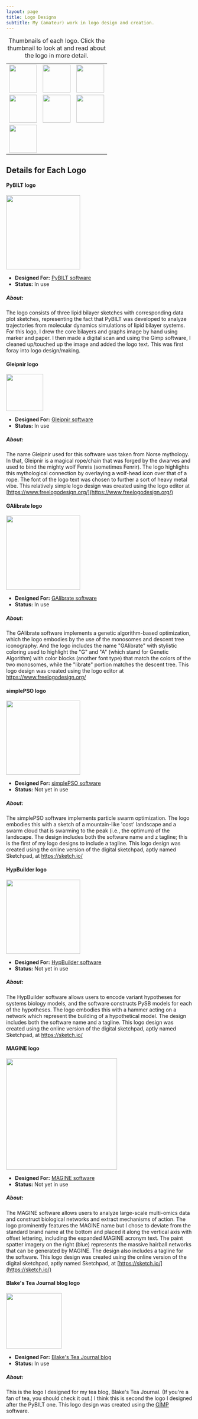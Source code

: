 ```yaml
---
layout: page
title: Logo Designs
subtitle: My (amateur) work in logo design and creation.
---
```


<table>
<caption> Thumbnails of each logo. Click the thumbnail to look at and read about the logo in more detail. </caption>
<tr>
 <td> <a href="#pybilt"><img width="75" height="75" src="https://raw.githubusercontent.com/LoLab-VU/PyBILT/master/_images/PyBILT_logo.png"></a> </td>  
<td> <a href="#gleipnir"><img width="75" height="75" src="https://raw.githubusercontent.com/LoLab-VU/Gleipnir/master/images/gleipnir_logo_2.png"></a> </td>
<td> <a href="#galibrate"><img width="75" height="75" src="https://raw.githubusercontent.com/blakeaw/GAlibrate/master/images/GAlibrate_logo.png"></a>
</td>
</tr>
<tr>
<td> <a href="#simplepso"><img width="75" height="75" src="https://drive.google.com/uc?id=1mQBnlbXzFkAZcTzLg12E7iFz6xhbUYFz"></a> </td>
<td> <a href="#hypbuilder"><img width="75" height="75" src="https://drive.google.com/uc?id=1iTJ8OHkLYioxRmiBCZ0XTk4KUAYi_vLu"></a> </td>
<td> <a href="#magine"><img width="75" height="75" src="https://drive.google.com/uc?id=1Krx_iPvQQZdZ1ZWfJQg27Xze58bkKbhu"></a> </td>
</tr>
<tr>
<td> <a href="#teablog"><img width="75" height="75" src="https://blakesteajournal.files.wordpress.com/2019/01/cropped-btj_journal_logo_3.jpg"></a> </td>
</tr>
</table>

## Details for Each Logo

#### PyBILT logo<a name="pybilt"></a>

[<img width="200" height="200" src="https://raw.githubusercontent.com/LoLab-VU/PyBILT/master/_images/PyBILT_logo.png">](https://github.com/LoLab-VU/PyBILT)

* **Designed For:** [PyBILT software](https://github.com/LoLab-VU/PyBILT)
* **Status:** In use

##### About:
The logo consists of three lipid bilayer sketches with corresponding data plot sketches, representing the fact that PyBILT was developed to analyze trajectories from molecular dynamics simulations of lipid bilayer systems. For this logo, I drew the core bilayers and graphs image by hand using marker and paper. I then made a digital scan and using the Gimp software, I cleaned up/touched up the image and added the logo text. This was first foray into logo design/making.   

#### Gleipnir logo<a name="gleipnir"></a>

[<img width="100" height="100" src="https://raw.githubusercontent.com/LoLab-VU/Gleipnir/master/images/gleipnir_logo_2.png">](https://github.com/LoLab-VU/Gleipnir)

* **Designed For:** [Gleipnir software](https://github.com/LoLab-VU/Gleipnir)
* **Status:** In use

##### About:
 The name Gleipnir used for this software was taken from Norse mythology. In that, Gleipnir is a magical rope/chain that was forged by the dwarves and used to bind the mighty wolf Fenris (sometimes Fenrir). The logo highlights this mythological connection by overlaying a wolf-head icon over that of a rope. The font of the logo text was chosen to further a sort of heavy metal vibe. This relatively simple logo design was created using the logo editor at [https://www.freelogodesign.org/](https://www.freelogodesign.org/)

#### GAlibrate logo<a name="galibrate"></a>

 [<img width="200" height="200" src="https://raw.githubusercontent.com/blakeaw/GAlibrate/master/images/GAlibrate_logo.png">](https://github.com/blakeaw/GAlibrate)

 * **Designed For:** [GAlibrate software](https://github.com/blakeaw/GAlibrate)
 * **Status:** In use

##### About:
 The GAlibrate software implements a genetic algorithm-based optimization, which the logo embodies by the use of the monosomes and descent tree iconography. And the logo includes the name "GAlibrate" with stylistic coloring used to highlight the "G" and "A" (which stand for Genetic Algorithm) with color blocks (another font type) that match the colors of the two monosomes, while the "librate" portion matches the descent tree. This logo design was created using the logo editor at https://www.freelogodesign.org/

#### simplePSO logo<a name="simplepso"></a>

 [<img width="200" height="200" src="https://drive.google.com/uc?id=1mQBnlbXzFkAZcTzLg12E7iFz6xhbUYFz"> ](https://github.com/LoLab-VU/ParticleSwarmOptimization)

 * **Designed For:** [simplePSO software](https://github.com/LoLab-VU/ParticleSwarmOptimization)
 * **Status:** Not yet in use

##### About:
 The simplePSO software implements particle swarm optimization. The logo embodies this with a sketch of a mountain-like 'cost' landscape and a swarm cloud that is swarming to the peak (i.e., the optimum) of the landscape. The design includes both the software name and z tagline; this is the first of my logo designs to include a tagline. This logo design was created using the online version of the digital sketchpad, aptly named Sketchpad, at https://sketch.io/

#### HypBuilder logo<a name="hypbuilder"></a>

 [<img width="200" height="200" src="https://drive.google.com/uc?id=1iTJ8OHkLYioxRmiBCZ0XTk4KUAYi_vLu"> ](https://github.com/LoLab-VU/HypBuilder)

 * **Designed For:** [HypBuilder software](https://github.com/LoLab-VU/HypBuilder)
 * **Status:** Not yet in use

##### About:
 The HypBuilder software allows users to encode variant hypotheses for systems biology models, and the software constructs PySB models for each of the hypotheses. The logo embodies this with a hammer acting on a network which represent the building of a hypothetical model. The design includes both the software name and a tagline. This logo design was created using the online version of the digital sketchpad, aptly named Sketchpad, at https://sketch.io/

#### MAGINE logo<a name="magine"></a>

 [<img width="300" height="300" src="https://drive.google.com/uc?id=1Krx_iPvQQZdZ1ZWfJQg27Xze58bkKbhu"> ](https://github.com/LoLab-VU/MAGINE)

 * **Designed For:** [MAGINE software](https://github.com/LoLab-VU/MAGINE)
 * **Status:** Not yet in use

##### About:
 The MAGINE software allows users to analyze large-scale multi-omics data and construct biological networks and extract mechanisms of action. The logo prominently features the MAGINE name but I chose to deviate from the standard brand name at the bottom and placed it along the vertical axis with offset lettering, including the expanded MAGINE acronym text. The paint spatter imagery on the right (blue) represents the massive hairball networks that can be generated by MAGINE. The design also includes a tagline for the software. This logo design was created using the online version of the digital sketchpad, aptly named Sketchpad, at [https://sketch.io/](https://sketch.io/)

#### Blake's Tea Journal blog logo<a name="teablog"></a>

[<img width="150" height="150" src="https://blakesteajournal.files.wordpress.com/2019/01/cropped-btj_journal_logo_3.jpg"> ](https://blakesteajournal.blog)

* **Designed For:** [Blake's Tea Journal blog](https://blakesteajournal.blog)
* **Status:** In use

##### About:
This is the logo I designed for my tea blog, Blake's Tea Journal. (If you're a fan of tea, you should check it out.) I think this is second the logo I designed after the PyBILT one. This logo design was created using the [GIMP](https://www.gimp.org/) software.

